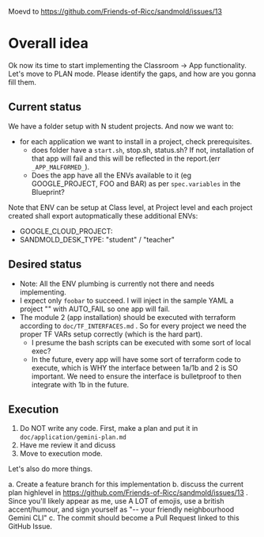 Moevd to https://github.com/Friends-of-Ricc/sandmold/issues/13
# Overall idea

Ok now its time to start implementing the Classroom -> App functionality.
Let's move to PLAN mode. Please identify the gaps, and how are you gonna fill them.

## Current status

We have a folder setup with N student projects. And now we want to:
* for each application we want to install in a project, check prerequisites.
  * does folder have a `start.sh`, stop.sh, status.sh? If not, installation of that app will fail and this will be reflected in the report.(err `_APP_MALFORMED_`).
  * Does the app have all the ENVs available to it (eg GOOGLE_PROJECT, FOO and BAR) as per `spec.variables` in the Blueprint?

Note that ENV can be setup at Class level, at Project level and each project created shall export autopmatically these additional ENVs:
* GOOGLE_CLOUD_PROJECT:
* SANDMOLD_DESK_TYPE: "student" / "teacher"

## Desired status

* Note: All the ENV plumbing is currently not there and needs implementing.
* I expect only `foobar` to succeed. I will inject in the sample YAML a project "" with AUTO_FAIL so one app will fail.
* The module 2 (app installation) should be executed with terraform according to `doc/TF_INTERFACES.md` . So for every project we need the proper TF VARs setup correctly (which is the hard part).
  * I presume the bash scripts can be executed with some sort of local exec?
  * In the future, every app will have some sort of terraform code to execute, which is WHY the interface between 1a/1b and 2 is SO important. We need to ensure the interface is bulletproof to then integrate with 1b in the future.

## Execution

1. Do NOT write any code. First, make a plan and put it in `doc/application/gemini-plan.md`
2. Have me review it and dicuss
3. Move to execution mode.

Let's also do more things.

a. Create a feature branch for this implementation
b. discuss the current plan highlevel in https://github.com/Friends-of-Ricc/sandmold/issues/13 . Since you'll likely appear as me, use A LOT of emojis, use a british accent/humour, and sign yourself as "-- your friendly neighbourhood Gemini CLI"
c. The commit should become a Pull Request linked to this GitHub Issue.
